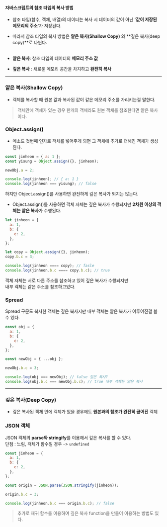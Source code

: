 #### 자바스크립트의 참조 타입의 복사 방법

- 참조 타입(함수, 객체, 배열)의 데이터는 복사 시 데이터의 값이 아닌 '**값이 저장된 메모리의 주소**'가 저장된다.

* 따라서 참조 타입의 복사 방법은 **얕은 복사(Shallow Copy)** 와 **깊은 복사(deep copy)**로 나뉜다.  
  <br />
* **얕은 복사**: 참조 타입의 데어터의 **메모리 주소 값**

* **깊은 복사** : 새로운 메모리 공간을 차지하고 **완전히 복사**

---

### 얕은 복사(Shallow Copy)

- 객체를 복사할 때 원본 값과 복사된 값이 같은 메모리 주소를 가리키는걸 말한다.

> 객체안에 객체가 있는 경우 한개의 객체라도 원본 객체를 참조한다면 얕은 복사이다.

### Object.assign()

- 메소드 첫번째 인자로 객체를 넣어주게 되면 그 객체에 추가로 더해진 객체가 생성된다.

```js
const jinheon = { a: 1 };
const yisung = Object.assign({}, jinheon);

newObj.a = 2;

console.log(jinheon); // { a: 1 }
console.log(jinheon === yisung); // false
```

하지만 Object.assign()를 사용하면 완전하게 깊은 복사가 되지는 않는다.

- Object.assign()를 사용하면 객체 자체는 깊은 복사가 수행되지만 **2차원 이상의 객체는 얕은 복사**가 수행된다.

```js
let jinheon = {
  a: 1,
  b: {
    c: 2,
  },
};

let copy = Object.assign({}, jinheon);
copy.b.c = 3;

console.log(jinheon ==== copy); // fasle
console.log(jinheon.b.c ==== copy.b.c); // true
```

객체 자체는 서로 다른 주소를 참조하고 있어 깊은 복사가 수행되지만  
내부 객체는 같은 주소를 참조하고있다.

### Spread

Spread 구문도 복사한 객체는 깊은 복사지만 내부 객체는 얕은 복사가 이루어진걸 볼 수 있다.

```js
const obj = {
  a: 1,
  b: {
    c: 2,
  },
};

const newObj = { ...obj };

newObj.b.c = 3;

console.log(obj === newObj); // false 깊은 복사?
console.log(obj.b.c === newObj.b.c); // true 내부 객체는 얕은 복사
```

---

### 깊은 복사(Deep Copy)

- 깊은 복사된 객체 안에 객체가 있을 경우에도 **원본과의 참조가 완전히 끊어진** 객체

### JSON 객체

JSON 객체의 **parse와 stringify**를 이용해서 깊은 복사를 할 수 있다.  
단점 : 느림, 객체가 함수일 경우 -> `undefined`

```js
const jinheon = {
  a: 1,
  b: {
    c: 2,
  },
};

const origin = JSON.parse(JSON.stringify(jinheon));

origin.b.c = 3;

console.log(jinheon.b.c === origin.b.c); // false
```

> 추가로 재귀 함수를 이용하여 깊은 복사 function을 만들어 이용하는 방법도 있다.
